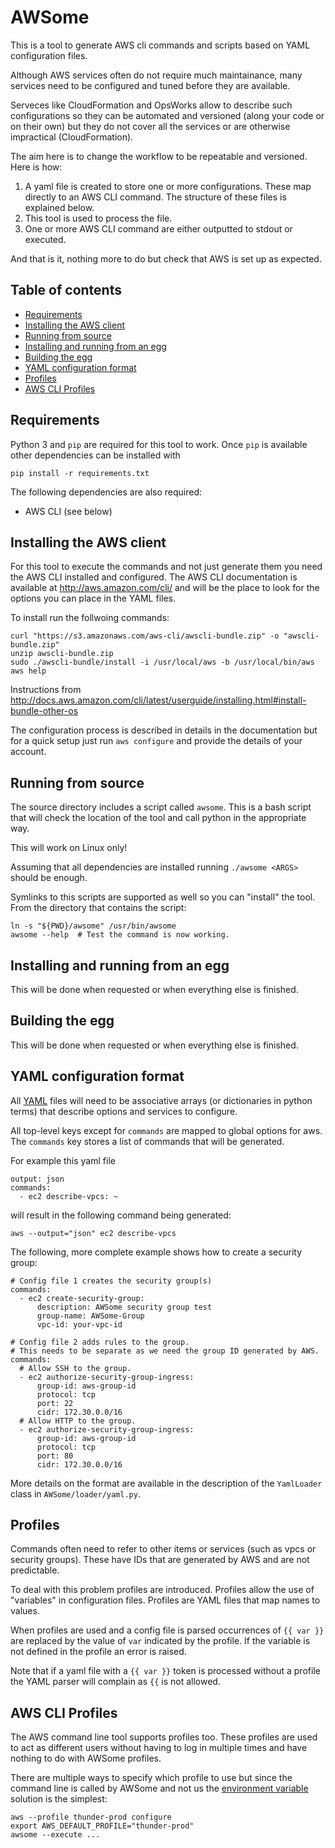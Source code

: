 AWSome
======
This is a tool to generate AWS cli commands and scripts
based on YAML configuration files.

Although AWS services often do not require much maintainance, many services
need to be configured and tuned before they are available.

Serveces like CloudFormation and OpsWorks allow to describe such
configurations so they can be automated and versioned (along your code or
on their own) but they do not cover all the services or are otherwise
impractical (CloudFormation).

The aim here is to change the workflow to be repeatable and versioned.
Here is how:
  1. A yaml file is created to store one or more configurations.
     These map directly to an AWS CLI command.
     The structure of these files is explained below.
  2. This tool is used to process the file.
  3. One or more AWS CLI command are either outputted to stdout or executed.

And that is it, nothing more to do but check that AWS is set up as expected.


Table of contents
-----------------
  * [Requirements](#requirements)
  * [Installing the AWS client](#installing-the-aws-client)
  * [Running from source](#running-from-source)
  * [Installing and running from an egg](#installing-and-running-from-an-egg)
  * [Building the egg](#building-the-egg)
  * [YAML configuration format](#yaml-configuration-format)
  * [Profiles](#profiles)
  * [AWS CLI Profiles](#aws-cli-profiles)


Requirements
------------
Python 3 and `pip` are required for this tool to work.
Once `pip` is available other dependencies can be installed with

    pip install -r requirements.txt

The following dependencies are also required:
  * AWS CLI (see below)


Installing the AWS client
-------------------------
For this tool to execute the commands and not just generate them you need
the AWS CLI installed and configured.
The AWS CLI documentation is available at http://aws.amazon.com/cli/ and will
be the place to look for the options you can place in the YAML files.

To install run the follwoing commands:

    curl "https://s3.amazonaws.com/aws-cli/awscli-bundle.zip" -o "awscli-bundle.zip"
    unzip awscli-bundle.zip
    sudo ./awscli-bundle/install -i /usr/local/aws -b /usr/local/bin/aws
    aws help

Instructions from http://docs.aws.amazon.com/cli/latest/userguide/installing.html#install-bundle-other-os

The configuration process is described in details in the documentation but for
a quick setup just run `aws configure` and provide the details of your account.


Running from source
-------------------
The source directory includes a script called `awsome`.
This is a bash script that will check the location of the tool and
call python in the appropriate way.

This will work on Linux only!

Assuming that all dependencies are installed running `./awsome <ARGS>`
should be enough.

Symlinks to this scripts are supported as well so you can "install" the tool.
From the directory that contains the script:

    ln -s "${PWD}/awsome" /usr/bin/awsome
    awsome --help  # Test the command is now working.


Installing and running from an egg
----------------------------------
This will be done when requested or when everything else is finished.


Building the egg
----------------
This will be done when requested or when everything else is finished.


YAML configuration format
-------------------------
All [YAML](https://en.wikipedia.org/wiki/YAML) files will need to be
associative arrays (or dictionaries in python terms) that describe
options and services to configure.

All top-level keys except for `commands` are mapped to global options for aws.
The `commands` key stores a list of commands that will be generated.

For example this yaml file

    output: json
    commands:
      - ec2 describe-vpcs: ~

will result in the following command being generated:

    aws --output="json" ec2 describe-vpcs

The following, more complete example shows how to create a security group:

    # Config file 1 creates the security group(s)
    commands:
      - ec2 create-security-group:
          description: AWSome security group test
          group-name: AWSome-Group
          vpc-id: your-vpc-id

    # Config file 2 adds rules to the group.
    # This needs to be separate as we need the group ID generated by AWS.
    commands:
      # Allow SSH to the group.
      - ec2 authorize-security-group-ingress:
          group-id: aws-group-id
          protocol: tcp
          port: 22
          cidr: 172.30.0.0/16
      # Allow HTTP to the group.
      - ec2 authorize-security-group-ingress:
          group-id: aws-group-id
          protocol: tcp
          port: 80
          cidr: 172.30.0.0/16

More details on the format are available in the description of the
`YamlLoader` class in `AWSome/loader/yaml.py`.


Profiles
--------
Commands often need to refer to other items or services
(such as vpcs or security groups).
These have IDs that are generated by AWS and are not predictable.

To deal with this problem profiles are introduced.
Profiles allow the use of "variables" in configuration files.
Profiles are YAML files that map names to values.

When profiles are used and a config file is parsed occurrences of `{{ var }}`
are replaced by the value of `var` indicated by the profile.
If the variable is not defined in the profile an error is raised.

Note that if a yaml file with a `{{ var }}` token is processed without a
profile the YAML parser will complain as `{{` is not allowed.


AWS CLI Profiles
----------------
The AWS command line tool supports profiles too.
These profiles are used to act as different users without having to log
in multiple times and have nothing to do with AWSome profiles.

There are multiple ways to specify which profile to use but since the
command line is called by AWSome and not us the 
[environment variable](http://docs.aws.amazon.com/cli/latest/userguide/cli-chap-getting-started.html#cli-environment)
solution is the simplest:

    aws --profile thunder-prod configure
    export AWS_DEFAULT_PROFILE="thunder-prod"
    awsome --execute ...
